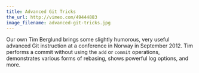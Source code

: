 ```yaml
---
title: Advanced Git Tricks
the_url: http://vimeo.com/49444883
image_filename: advanced-git-tricks.jpg
---
```


Our own Tim Berglund brings some slightly humorous, very useful advanced Git instruction at a conference in Norway in September 2012. Tim performs a commit without using the `add` or `commit` operations, demonstrates various forms of rebasing, shows powerful log options, and more.
